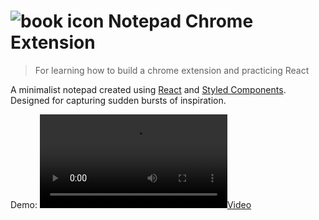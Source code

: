 # ![book icon](./public/orange_book/favicon.ico) Notepad Chrome Extension

> For learning how to build a chrome extension and practicing React

A minimalist notepad created using [React](https://react.dev/) and [Styled Components](https://styled-components.com/).
Designed for capturing sudden bursts of inspiration.

Demo:
[![](./demo.mp4)](./demo.mp4)
